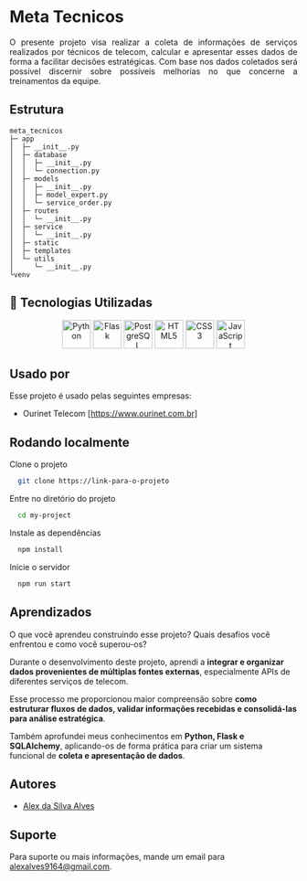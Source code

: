 
# Meta Tecnicos

<p align="justify">
O presente projeto visa realizar a coleta de informações de serviços realizados por técnicos de telecom, calcular e apresentar esses dados de forma a facilitar decisões estratégicas. Com base nos dados coletados será possível discernir sobre possíveis melhorias no que concerne a treinamentos da equipe.
</p>

## Estrutura

```
meta_tecnicos
├─ app
│  ├─ __init__.py
│  ├─ database
│  │  ├─ __init__.py
│  │  └─ connection.py
│  ├─ models
│  │  ├─ __init__.py
│  │  ├─ model_expert.py
│  │  └─ service_order.py
│  ├─ routes
│  │  └─ __init__.py
│  ├─ service
│  │  └─ __init__.py
│  ├─ static
│  ├─ templates
│  └─ utils
│     └─ __init__.py
└venv

```

## 🧰 Tecnologias Utilizadas

<p align="center">
  <img src="https://cdn.jsdelivr.net/gh/devicons/devicon@latest/icons/python/python-original.svg" height="50" alt="Python"/>
  <img src="https://cdn.jsdelivr.net/gh/devicons/devicon@latest/icons/flask/flask-original.svg" height="50" alt="Flask"/>
  <img src="https://cdn.jsdelivr.net/gh/devicons/devicon@latest/icons/postgresql/postgresql-original.svg" height="50" alt="PostgreSQL"/>
  <img src="https://cdn.jsdelivr.net/gh/devicons/devicon@latest/icons/html5/html5-original.svg" height="50" alt="HTML5"/>
  <img src="https://cdn.jsdelivr.net/gh/devicons/devicon@latest/icons/css3/css3-original.svg" height="50" alt="CSS3"/>
  <img src="https://cdn.jsdelivr.net/gh/devicons/devicon@latest/icons/javascript/javascript-original.svg" height="50" alt="JavaScript"/>
</p>

## Usado por

Esse projeto é usado pelas seguintes empresas:

- Ourinet Telecom [https://www.ourinet.com.br]

## Rodando localmente

Clone o projeto

```bash
  git clone https://link-para-o-projeto
```

Entre no diretório do projeto

```bash
  cd my-project
```

Instale as dependências

```bash
  npm install
```

Inicie o servidor

```bash
  npm run start
```

## Aprendizados

O que você aprendeu construindo esse projeto? Quais desafios você enfrentou e como você superou-os?

Durante o desenvolvimento deste projeto, aprendi a **integrar e organizar dados provenientes de múltiplas fontes externas**, especialmente APIs de diferentes serviços de telecom.  

Esse processo me proporcionou maior compreensão sobre **como estruturar fluxos de dados, validar informações recebidas e consolidá-las para análise estratégica**.  

Também aprofundei meus conhecimentos em **Python, Flask e SQLAlchemy**, aplicando-os de forma prática para criar um sistema funcional de **coleta e apresentação de dados**.

## Autores

- [Alex da Silva Alves](https://github.com/AlexSilva91)

## Suporte

Para suporte ou mais informações, mande um email para <alexalves9164@gmail.com>.

